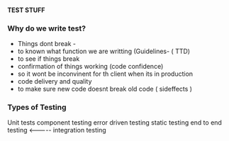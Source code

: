 #### TEST STUFF 

### Why do we write test?

 - Things dont break -
 - to known what function we are writting (Guidelines-  ( TTD)
 - to see if things break
 - confirmation of things working (code confidence)
 - so it wont be inconvinent for th  client when its in production
 - code delivery and quality
 - to make sure new code doesnt break old code ( sideffects )

### Types of Testing

Unit tests
component testing 
error driven testing
static testing
end to end testing <-----
integration testing 